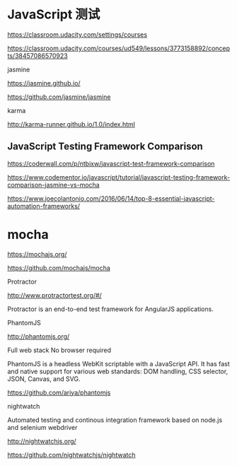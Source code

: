 # JavaScript 测试  


https://classroom.udacity.com/settings/courses




https://classroom.udacity.com/courses/ud549/lessons/3773158892/concepts/38457086570923



jasmine

https://jasmine.github.io/

https://github.com/jasmine/jasmine



karma

http://karma-runner.github.io/1.0/index.html




## JavaScript Testing Framework Comparison   


https://coderwall.com/p/ntbixw/javascript-test-framework-comparison

https://www.codementor.io/javascript/tutorial/javascript-testing-framework-comparison-jasmine-vs-mocha

https://www.joecolantonio.com/2016/06/14/top-8-essential-javascript-automation-frameworks/


# mocha 

https://mochajs.org/


https://github.com/mochajs/mocha



Protractor

http://www.protractortest.org/#/


Protractor is an end-to-end test framework for AngularJS applications.




PhantomJS

http://phantomjs.org/

Full web stack
No browser required

PhantomJS is a headless WebKit scriptable with a JavaScript API. It has fast and native support for various web standards: DOM handling, CSS selector, JSON, Canvas, and SVG.


https://github.com/ariya/phantomjs


nightwatch


Automated testing and continous integration framework based on node.js and selenium webdriver

http://nightwatchjs.org/


https://github.com/nightwatchjs/nightwatch








